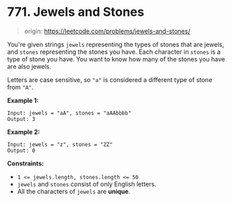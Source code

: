 # 771. Jewels and Stones

> origin: <https://leetcode.com/problems/jewels-and-stones/>

You're given strings `jewels` representing the types of stones that are jewels,
and `stones` representing the stones you have. Each character in `stones` is a
type of stone you have. You want to know how many of the stones you have are
also jewels.

Letters are case sensitive, so `"a"` is considered a different type of stone
from `"A"`.

**Example 1:**

```text
Input: jewels = "aA", stones = "aAAbbbb"
Output: 3
```

**Example 2:**

```text
Input: jewels = "z", stones = "ZZ"
Output: 0
```

**Constraints:**

* `1 <= jewels.length, stones.length <= 50`
* `jewels` and `stones` consist of only English letters.
* All the characters of `jewels` are **unique**.

